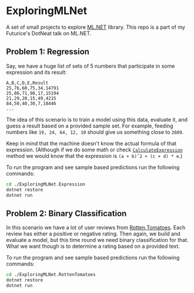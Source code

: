 # ExploringMLNet

A set of small projects to explore [ML.NET](https://dotnet.microsoft.com/apps/machinelearning-ai/ml-dotnet) library. This repo is a part of my Futurice's DotNeat talk on ML.NET.

## Problem 1: Regression

Say, we have a huge list of sets of 5 numbers that participate in some expression and its result:

```
A,B,C,D,E,Result
25,76,60,75,34,14791
25,86,71,98,17,15194
21,29,20,15,49,4215
84,50,40,30,7,18446
...
```

The idea of this scenario is to train a model using this data, evaluate it, and guess a result based on a provided sample set. For example, feeding numbers like `19, 24, 64, 12, 10` should give us something close to `2609`.

Keep in mind that the machine doesn't know the actual formula of that expression. (Although if we do some math or check [`CalculateExpression`](https://github.com/timiskhakov/ExploringMLNet/blob/master/ExploringMLNet.Expression/DataGenerator.cs#L25) method we would know that the expression is `(a + b)ˆ2 + (c + d) * e`.)

To run the program and see sample based predictions run the following commands:

```bash
cd ./ExploringMLNet.Expression
dotnet restore
dotnet run
```

## Problem 2: Binary Classification

In this scenario we have a lot of user reviews from [Rotten Tomatoes](https://www.rottentomatoes.com). Each review has either a positive or negative rating. Then again, we build and evaluate a model, but this time round we need binary classification for that. What we want though is to determine a rating based on a provided text.

To run the program and see sample based predictions run the following commands:

```bash
cd ./ExploringMLNet.RottenTomatoes
dotnet restore
dotnet run
```

